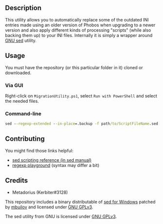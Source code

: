 Description
-----------

This utility allows you to automatically replace some of the outdated INI entries made using an older version of Phobos when upgrading to a newer version and also apply different kinds of processing "scripts" (while also backing them up) to your INI files. Internally it is simply a wrapper around [GNU sed](https://www.gnu.org/software/sed/) utility.

Usage
-----

You must have the repository (or this particular folder in it) cloned or downloaded.

### Via GUI

Right-click on `MigrationUtility.ps1`, select `Run with PowerShell` and select the needed files.

### Command-line

```bat
sed --regexp-extended --in-place=.backup -f path/to/ScriptFileName.sed path/to/filetoupgrade1.ini path/to/filetoupgrade2.map
```
Contributing
------------

You might find those links helpful:
- [sed scripting reference (in sed manual)](https://www.gnu.org/software/sed/manual/sed.html#sed-scripts)
- [regexp playground](https://regexr.com) (syntax may differ a bit)

Credits
-------
- Metadorius (Kerbiter#3128)

This repository includes a binary distributable of [sed for Windows](https://github.com/mbuilov/sed-windows) patched by [mbuilov](https://github.com/mbuilov) and licensed under [GNU GPLv3](https://www.gnu.org/licenses/gpl-3.0.html).

The sed utility from GNU is licensed under [GNU GPLv3](https://www.gnu.org/licenses/gpl-3.0.html).